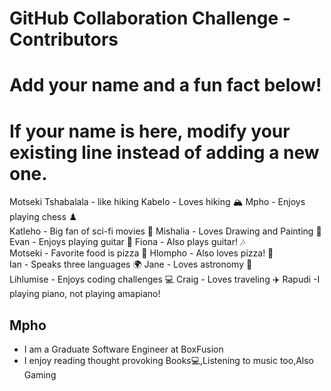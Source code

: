 # GitHub Collaboration Challenge - Contributors

# Add your name and a fun fact below!

# If your name is here, modify your existing line instead of adding a new one.

Motseki Tshabalala - like hiking
Kabelo - Loves hiking 🏔️ Mpho - Enjoys playing chess ♟️  
Katleho - Big fan of sci-fi movies 🎥 Mishalia - Loves Drawing and Painting 🚀  
Evan - Enjoys playing guitar 🎸 Fiona - Also plays guitar! 🎶  
Motseki - Favorite food is pizza 🍕 Hlompho - Also loves pizza! 🍕  
Ian - Speaks three languages 🌍 Jane - Loves astronomy 🔭  
Lihlumise - Enjoys coding challenges 💻 Craig - Loves traveling ✈️
Rapudi -I playing piano, not playing amapiano!

## Mpho

- I am a Graduate Software Engineer at BoxFusion
- I enjoy reading thought provoking Books💻,Listening to music too,Also Gaming

